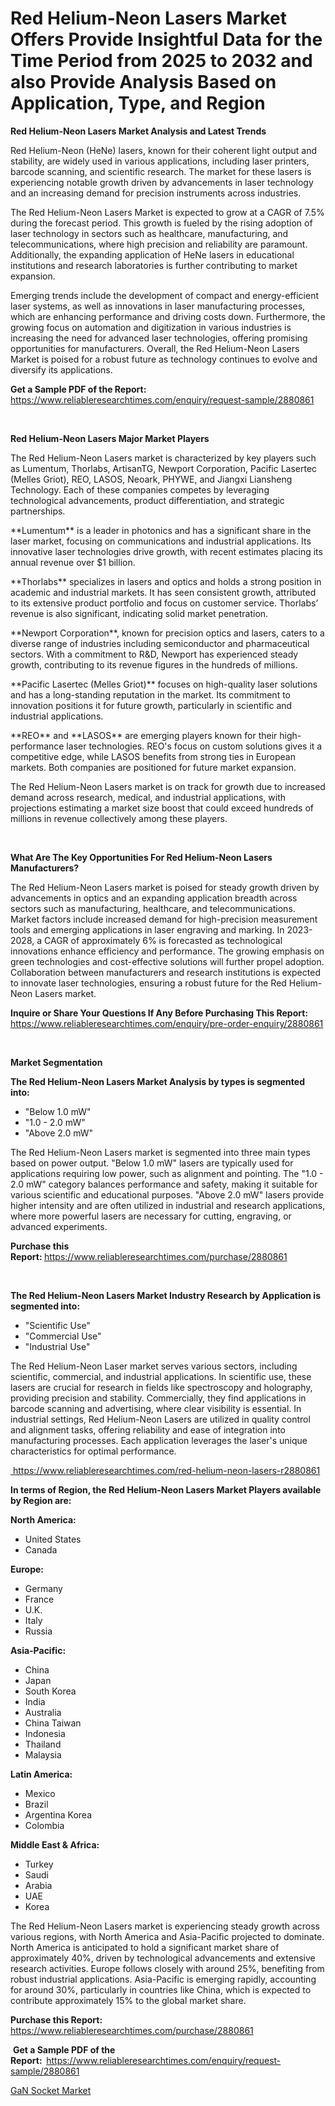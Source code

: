 <p><h1>Red Helium-Neon Lasers Market Offers Provide Insightful Data for the Time Period from 2025 to 2032 and also Provide Analysis Based on Application, Type, and Region</h1></p><p><strong>Red Helium-Neon Lasers Market Analysis and Latest Trends</strong></p>
<p><p>Red Helium-Neon (HeNe) lasers, known for their coherent light output and stability, are widely used in various applications, including laser printers, barcode scanning, and scientific research. The market for these lasers is experiencing notable growth driven by advancements in laser technology and an increasing demand for precision instruments across industries.</p><p>The Red Helium-Neon Lasers Market is expected to grow at a CAGR of 7.5% during the forecast period. This growth is fueled by the rising adoption of laser technology in sectors such as healthcare, manufacturing, and telecommunications, where high precision and reliability are paramount. Additionally, the expanding application of HeNe lasers in educational institutions and research laboratories is further contributing to market expansion.</p><p>Emerging trends include the development of compact and energy-efficient laser systems, as well as innovations in laser manufacturing processes, which are enhancing performance and driving costs down. Furthermore, the growing focus on automation and digitization in various industries is increasing the need for advanced laser technologies, offering promising opportunities for manufacturers. Overall, the Red Helium-Neon Lasers Market is poised for a robust future as technology continues to evolve and diversify its applications.</p></p>
<p><strong>Get a Sample PDF of the Report:&nbsp;</strong> <a href="https://www.reliableresearchtimes.com/enquiry/request-sample/2880861?utm_campaign=3261&utm_medium=2&utm_source=Github&utm_content=ia&utm_term=12032025&utm_id=red-helium-neon-lasers">https://www.reliableresearchtimes.com/enquiry/request-sample/2880861</a></p>
<p>&nbsp;</p>
<p><strong>Red Helium-Neon Lasers Major Market Players</strong></p>
<p><p>The Red Helium-Neon Lasers market is characterized by key players such as Lumentum, Thorlabs, ArtisanTG, Newport Corporation, Pacific Lasertec (Melles Griot), REO, LASOS, Neoark, PHYWE, and Jiangxi Liansheng Technology. Each of these companies competes by leveraging technological advancements, product differentiation, and strategic partnerships.</p><p>**Lumentum** is a leader in photonics and has a significant share in the laser market, focusing on communications and industrial applications. Its innovative laser technologies drive growth, with recent estimates placing its annual revenue over $1 billion. </p><p>**Thorlabs** specializes in lasers and optics and holds a strong position in academic and industrial markets. It has seen consistent growth, attributed to its extensive product portfolio and focus on customer service. Thorlabs’ revenue is also significant, indicating solid market penetration.</p><p>**Newport Corporation**, known for precision optics and lasers, caters to a diverse range of industries including semiconductor and pharmaceutical sectors. With a commitment to R&D, Newport has experienced steady growth, contributing to its revenue figures in the hundreds of millions.</p><p>**Pacific Lasertec (Melles Griot)** focuses on high-quality laser solutions and has a long-standing reputation in the market. Its commitment to innovation positions it for future growth, particularly in scientific and industrial applications.</p><p>**REO** and **LASOS** are emerging players known for their high-performance laser technologies. REO's focus on custom solutions gives it a competitive edge, while LASOS benefits from strong ties in European markets. Both companies are positioned for future market expansion.</p><p>The Red Helium-Neon Lasers market is on track for growth due to increased demand across research, medical, and industrial applications, with projections estimating a market size boost that could exceed hundreds of millions in revenue collectively among these players.</p></p>
<p>&nbsp;</p>
<p><strong>What Are The Key Opportunities For Red Helium-Neon Lasers Manufacturers?</strong></p>
<p><p>The Red Helium-Neon Lasers market is poised for steady growth driven by advancements in optics and an expanding application breadth across sectors such as manufacturing, healthcare, and telecommunications. Market factors include increased demand for high-precision measurement tools and emerging applications in laser engraving and marking. In 2023-2028, a CAGR of approximately 6% is forecasted as technological innovations enhance efficiency and performance. The growing emphasis on green technologies and cost-effective solutions will further propel adoption. Collaboration between manufacturers and research institutions is expected to innovate laser technologies, ensuring a robust future for the Red Helium-Neon Lasers market.</p></p>
<p><strong>Inquire or Share Your Questions If Any Before Purchasing This Report:</strong> <a href="https://www.reliableresearchtimes.com/enquiry/pre-order-enquiry/2880861?utm_campaign=3261&utm_medium=2&utm_source=Github&utm_content=ia&utm_term=12032025&utm_id=red-helium-neon-lasers">https://www.reliableresearchtimes.com/enquiry/pre-order-enquiry/2880861</a></p>
<p>&nbsp;</p>
<p><strong>Market Segmentation</strong></p>
<p><strong>The Red Helium-Neon Lasers Market Analysis by types is segmented into:</strong></p>
<p><ul><li>"Below 1.0 mW"</li><li>"1.0 - 2.0 mW"</li><li>"Above 2.0 mW"</li></ul></p>
<p><p>The Red Helium-Neon Lasers market is segmented into three main types based on power output. "Below 1.0 mW" lasers are typically used for applications requiring low power, such as alignment and pointing. The "1.0 - 2.0 mW" category balances performance and safety, making it suitable for various scientific and educational purposes. "Above 2.0 mW" lasers provide higher intensity and are often utilized in industrial and research applications, where more powerful lasers are necessary for cutting, engraving, or advanced experiments.</p></p>
<p><strong>Purchase this Report:&nbsp;</strong><a href="https://www.reliableresearchtimes.com/purchase/2880861?utm_campaign=3261&utm_medium=2&utm_source=Github&utm_content=ia&utm_term=12032025&utm_id=red-helium-neon-lasers">https://www.reliableresearchtimes.com/purchase/2880861</a></p>
<p>&nbsp;</p>
<p><strong>The Red Helium-Neon Lasers Market Industry Research by Application is segmented into:</strong></p>
<p><ul><li>"Scientific Use"</li><li>"Commercial Use"</li><li>"Industrial Use"</li></ul></p>
<p><p>The Red Helium-Neon Laser market serves various sectors, including scientific, commercial, and industrial applications. In scientific use, these lasers are crucial for research in fields like spectroscopy and holography, providing precision and stability. Commercially, they find applications in barcode scanning and advertising, where clear visibility is essential. In industrial settings, Red Helium-Neon Lasers are utilized in quality control and alignment tasks, offering reliability and ease of integration into manufacturing processes. Each application leverages the laser's unique characteristics for optimal performance.</p></p>
<p><a href="https://www.reliableresearchtimes.com/red-helium-neon-lasers-r2880861?utm_campaign=3261&utm_medium=2&utm_source=Github&utm_content=ia&utm_term=12032025&utm_id=red-helium-neon-lasers">&nbsp;https://www.reliableresearchtimes.com/red-helium-neon-lasers-r2880861</a></p>
<p><strong>In terms of Region, the Red Helium-Neon Lasers Market Players available by Region are:</strong></p>
<p>
    <p> <strong> North America: </strong>
        <ul>
            <li>United States</li>
            <li>Canada</li>
        </ul>
        </p> 
    <p> <strong> Europe: </strong>
        <ul>
            <li>Germany</li>
            <li>France</li>
            <li>U.K.</li>
            <li>Italy</li>
            <li>Russia</li>
        </ul>
        </p> 
    <p> <strong> Asia-Pacific: </strong>
        <ul>
            <li>China</li>
            <li>Japan</li>
            <li>South Korea</li>
            <li>India</li>
            <li>Australia</li>
            <li>China Taiwan</li>
            <li>Indonesia</li>
            <li>Thailand</li>
            <li>Malaysia</li>
        </ul>
        </p> 
    <p> <strong> Latin America: </strong>
        <ul>
            <li>Mexico</li>
            <li>Brazil</li>
            <li>Argentina Korea</li>
            <li>Colombia</li>
        </ul>
        </p> 
    <p> <strong> Middle East & Africa: </strong>
        <ul>
            <li>Turkey</li>
            <li>Saudi</li>
            <li>Arabia</li>
            <li>UAE</li>
            <li>Korea</li>
        </ul>
    </p>
    </p>
<p><p>The Red Helium-Neon Lasers market is experiencing steady growth across various regions, with North America and Asia-Pacific projected to dominate. North America is anticipated to hold a significant market share of approximately 40%, driven by technological advancements and extensive research activities. Europe follows closely with around 25%, benefiting from robust industrial applications. Asia-Pacific is emerging rapidly, accounting for around 30%, particularly in countries like China, which is expected to contribute approximately 15% to the global market share.</p></p>
<p><strong>Purchase this Report: </strong><a href="https://www.reliableresearchtimes.com/purchase/2880861?utm_campaign=3261&utm_medium=2&utm_source=Github&utm_content=ia&utm_term=12032025&utm_id=red-helium-neon-lasers">https://www.reliableresearchtimes.com/purchase/2880861</a></p>
<p>&nbsp;<strong>Get a Sample PDF of the Report:&nbsp;&nbsp;</strong><a href="https://www.reliableresearchtimes.com/enquiry/request-sample/2880861?utm_campaign=3261&utm_medium=2&utm_source=Github&utm_content=ia&utm_term=12032025&utm_id=red-helium-neon-lasers">https://www.reliableresearchtimes.com/enquiry/request-sample/2880861</a></p>
<p><strong></strong></p>
<p><p><a href="https://github.com/balapopepi/Market-Research-Report-List-1/blob/main/gan-socket-market.md?utm_campaign=3261&utm_medium=2&utm_source=Github&utm_content=ia&utm_term=12032025&utm_id=red-helium-neon-lasers">GaN Socket Market</a></p></p>